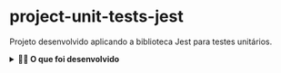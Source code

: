# project-unit-tests-jest
Projeto desenvolvido aplicando a biblioteca Jest para testes unitários.

<details>
  <summary><strong>👨‍💻 O que foi desenvolvido</strong></summary><br />

  Nesse projeto, será implementado:

  - Testes unitários utilizando o módulo Jest do NodeJS para verificar o correto funcionamento das funções;
  - Funções de forma que elas atendam a testes já implementados;
  - Testes e funções utilizando uma abordagem de desenvolvimento orientado a testes.

</details>